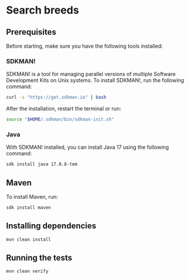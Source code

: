 # Search breeds

## Prerequisites

Before starting, make sure you have the following tools installed:

### SDKMAN!

SDKMAN! is a tool for managing parallel versions of multiple Software Development Kits on Unix systems. To install SDKMAN!, run the following command:

```bash
curl -s "https://get.sdkman.io" | bash
```

After the installation, restart the terminal or run:

```bash
source "$HOME/.sdkman/bin/sdkman-init.sh"
```

### Java

With SDKMAN! installed, you can install Java 17 using the following command:

```bash
sdk install java 17.0.8-tem
```

## Maven

To install Maven, run:

```bash
sdk install maven
```

## Installing dependencies
```bash
mvn clean install
```

## Running the tests
```bash
mvn clean verify
```
